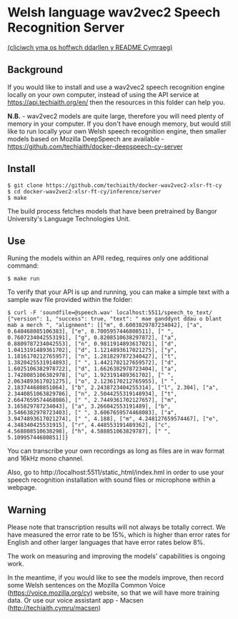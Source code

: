 # Welsh language wav2vec2 Speech Recognition Server

[(cliciwch yma os hoffwch ddarllen y README Cymraeg)](README.md)

## Background

If you would like to install and use a wav2vec2 speech recognition engine locally
on your own computer, instead of using the API service at https://api.techiaith.org/en/
then the resources in this folder can help you. 

**N.B.** - wav2vec2 models are quite large, therefore you will need plenty of memory
in your computer. If you don't have enough memory, but would still like to run locally
your own Welsh speech recognition engine, then smaller models based on Mozilla
DeepSpeech are available - https://github.com/techiaith/docker-deepspeech-cy-server

## Install

```
$ git clone https://github.com/techiaith/docker-wav2vec2-xlsr-ft-cy
$ cd docker-wav2vec2-xlsr-ft-cy/inference/server
$ make
```

The build process fetches models that have been pretrained by Bangor University's Language Technologies Unit.

## Use

Runing the models within an APII redeg, requires only one additional command:

```
$ make run
```

To verify that your API is up and running, you can make a simple text with a sample wav file provided within the folder:

``` 
$ curl -F 'soundfile=@speech.wav' localhost:5511/speech_to_text/
{"version": 1, "success": true, "text": " mae ganddynt ddau o blant mab a merch ", "alignment": [["m", 0.6003829787234042], ["a", 0.640468085106383], ["e", 0.7005957446808511], [" ", 0.7607234042553191], ["g", 0.8208510638297872], ["a", 0.8809787234042553], ["n", 0.9811914893617021], ["d", 1.0413191489361702], ["d", 1.1214893617021275], ["y", 1.1816170212765957], ["n", 1.2818297872340427], ["t", 1.3820425531914893], [" ", 1.4421702127659572], ["d", 1.6025106382978722], ["d", 1.6626382978723404], ["a", 1.7428085106382978], ["u", 1.923191489361702], [" ", 2.0634893617021275], ["o", 2.1236170212765955], [" ", 2.183744680851064], ["b", 2.2438723404255314], ["l", 2.304], ["a", 2.3440851063829786], ["n", 2.5044255319148934], ["t", 2.6647659574468086], [" ", 2.7449361702127657], ["m", 3.165829787234043], ["a", 3.266042553191489], ["b", 3.5466382978723403], [" ", 3.6067659574468083], ["a", 3.9474893617021274], [" ", 4.188], ["m", 4.248127659574467], ["e", 4.348340425531915], ["r", 4.448553191489362], ["c", 4.568808510638298], ["h", 4.588851063829787], [" ", 5.10995744680851]]}
```

You can transcribe your own recordings as long as files are in wav format and 16kHz mono channel.  

Also, go to http://localhost:5511/static_html/index.hml in order to use your speech recognition
installation with sound files or microphone within a webpage.

## Warning

Please note that transcription results will not always be totally correct. We have 
measured the error rate to be 15%, which is higher than error rates for English and other 
larger languages that have error rates below 8%.

The work on measuring and improving the models' capabilities is ongoing work. 

In the meantime, if you would like to see the models improve, then record some Welsh
sentences on the Mozilla Common Voice (https://voice.mozilla.org/cy) website, so that
we will have more training data. Or use our voice assistant app - Macsen (http://techiaith.cymru/macsen)
